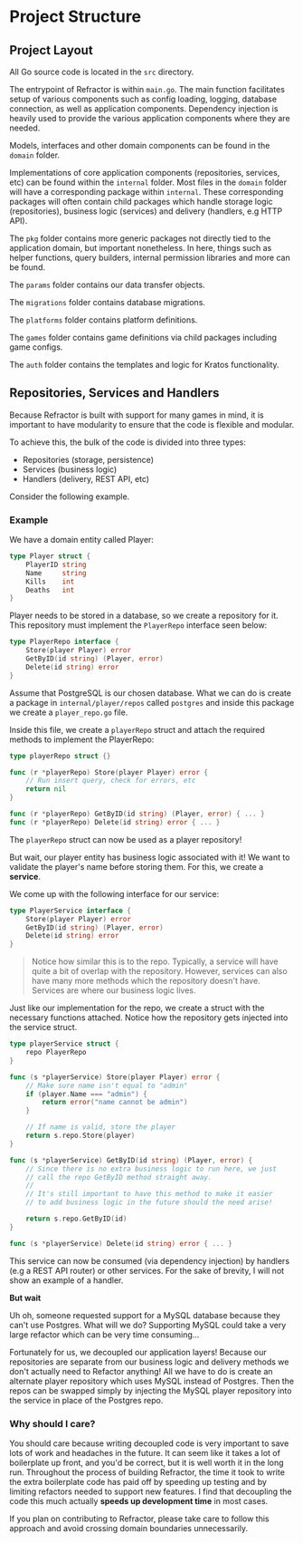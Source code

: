 # Project Structure

## Project Layout

All Go source code is located in the `src` directory.

The entrypoint of Refractor is within `main.go`. The main function facilitates setup of various components such as config loading, logging, database connection, as well as application components. Dependency injection is heavily used to provide the various application components where they are needed.

Models, interfaces and other domain components can be found in the `domain` folder.

Implementations of core application components (repositories, services, etc) can be found within the `internal` folder. Most files in the `domain` folder will have a corresponding package within `internal`. These corresponding packages will often contain child packages which handle storage logic (repositories), business logic (services) and delivery (handlers, e.g HTTP API).

The `pkg` folder contains more generic packages not directly tied to the application domain, but important nonetheless. In here, things such as helper functions, query builders, internal permission libraries and more can be found.

The `params` folder contains our data transfer objects.

The `migrations` folder contains database migrations.

The `platforms` folder contains platform definitions.

The `games` folder contains game definitions via child packages including game configs.

The `auth` folder contains the templates and logic for Kratos functionality.

## Repositories, Services and Handlers

Because Refractor is built with support for many games in mind, it is important to have modularity to ensure that the code is flexible and modular.

To achieve this, the bulk of the code is divided into three types:

-   Repositories (storage, persistence)
-   Services (business logic)
-   Handlers (delivery, REST API, etc)

Consider the following example.

### Example

We have a domain entity called Player:

```go
type Player struct {
    PlayerID string
    Name     string
    Kills    int
    Deaths   int
}
```

Player needs to be stored in a database, so we create a repository for it. This repository must implement the `PlayerRepo` interface seen below:

```go
type PlayerRepo interface {
    Store(player Player) error
    GetByID(id string) (Player, error)
    Delete(id string) error
}
```

Assume that PostgreSQL is our chosen database. What we can do is create a package in `internal/player/repos` called `postgres` and inside this package we create a `player_repo.go` file.

Inside this file, we create a `playerRepo` struct and attach the required methods to implement the PlayerRepo:

```go
type playerRepo struct {}

func (r *playerRepo) Store(player Player) error {
    // Run insert query, check for errors, etc
    return nil
}

func (r *playerRepo) GetByID(id string) (Player, error) { ... }
func (r *playerRepo) Delete(id string) error { ... }
```

The `playerRepo` struct can now be used as a player repository!

But wait, our player entity has business logic associated with it! We want to validate the player's name before storing them. For this, we create a **service**.

We come up with the following interface for our service:

```go
type PlayerService interface {
    Store(player Player) error
    GetByID(id string) (Player, error)
    Delete(id string) error
}
```

> Notice how similar this is to the repo. Typically, a service will have quite a bit of overlap with the repository. However, services can also have many more methods which the repository doesn't have. Services are where our business logic lives.

Just like our implementation for the repo, we create a struct with the necessary functions attached. Notice how the repository gets injected into the service struct.

```go
type playerService struct {
    repo PlayerRepo
}

func (s *playerService) Store(player Player) error {
    // Make sure name isn't equal to "admin"
    if (player.Name === "admin") {
        return error("name cannot be admin")
    }

    // If name is valid, store the player
    return s.repo.Store(player)
}

func (s *playerService) GetByID(id string) (Player, error) {
    // Since there is no extra business logic to run here, we just
    // call the repo GetByID method straight away.
    //
    // It's still important to have this method to make it easier
    // to add business logic in the future should the need arise!

    return s.repo.GetByID(id)
}

func (s *playerService) Delete(id string) error { ... }
```

This service can now be consumed (via dependency injection) by handlers (e.g a REST API router) or other services. For the sake of brevity, I will not show an example of a handler.

**But wait**

Uh oh, someone requested support for a MySQL database because they can't use Postgres. What will we do? Supporting MySQL could take a very large refactor which can be very time consuming...

Fortunately for us, we decoupled our application layers! Because our repositories are separate from our business logic and delivery methods we don't actually need to Refactor anything! All we have to do is create an alternate player repository which uses MySQL instead of Postgres. Then the repos can be swapped simply by injecting the MySQL player repository into the service in place of the Postgres repo.

### Why should I care?

You should care because writing decoupled code is very important to save lots of work and headaches in the future. It can seem like it takes a lot of boilerplate up front, and you'd be correct, but it is well worth it in the long run. Throughout the process of building Refractor, the time it took to write the extra boilerplate code has paid off by speeding up testing and by limiting refactors needed to support new features. I find that decoupling the code this much actually **speeds up development time** in most cases.

If you plan on contributing to Refractor, please take care to follow this approach and avoid crossing domain boundaries unnecessarily.
